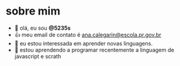  # sobre mim

- 👋 olá, eu sou **@5235s**
- 👍 meu email de contato é ana.calegarin@escola.pr.gov.br
- 🌱 eu estou interessada em aprender novas linguagens.
- 💞️ estou aprendendo a programar recentemente a linguagem de javascript e scrath

